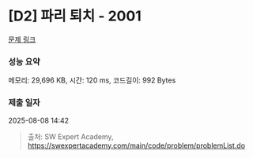 # [D2] 파리 퇴치 - 2001 

[문제 링크](https://swexpertacademy.com/main/code/problem/problemDetail.do?contestProbId=AV5PzOCKAigDFAUq) 

### 성능 요약

메모리: 29,696 KB, 시간: 120 ms, 코드길이: 992 Bytes

### 제출 일자

2025-08-08 14:42



> 출처: SW Expert Academy, https://swexpertacademy.com/main/code/problem/problemList.do